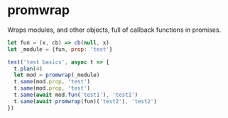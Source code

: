 # promwrap

Wraps modules, and other objects, full of callback functions in promises.

```javascript
let fun = (x, cb) => cb(null, x)
let _module = {fun, prop: 'test'}

test('test basics', async t => {
  t.plan(4)
  let mod = promwrap(_module)
  t.same(mod.prop, 'test')
  t.same(mod.prop, 'test')
  t.same(await mod.fun('test1'), 'test1')
  t.same(await promwrap(fun)('test2'), 'test2')
})
```